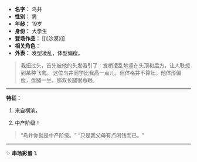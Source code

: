 
- **名字：** 鸟井
- **性别：** 男
- **年龄：** 19岁
- **身份：** 大学生
- **登场作品：** [[《沙漠》]]
- **相关角色：** 
- **外表：** 发型凌乱，体型偏瘦。

> 我扭过头，首先被他的头发吸引了：发梢凌乱地竖在头顶和后方，让人联想到某种飞禽。
> 这位鸟井同学比我高一点儿，但体格并不算壮。他体形偏瘦，盘腿一坐，那双长腿很惹眼。

---

**特征：** 

1. 来自横滨。

2. 中产阶级！

> “鸟井你就是中产阶级。​”
> “只是我父母有点闲钱而已。​”


---

✨ **串场彩蛋** 
1. 